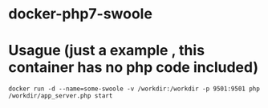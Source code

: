 # docker-php7-swoole

# Usague (just a example , this container has no php code included)
    docker run -d --name=some-swoole -v /workdir:/workdir -p 9501:9501 php /workdir/app_server.php start
